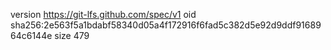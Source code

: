 version https://git-lfs.github.com/spec/v1
oid sha256:2e563f5a1bdabf58340d05a4f172916f6fad5c382d5e92d9ddf9168964c6144e
size 479
